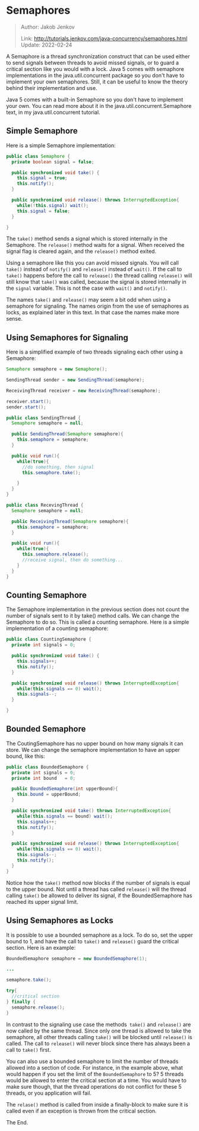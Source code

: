 # Semaphores

> Author: Jakob Jenkov
>
> Link: http://tutorials.jenkov.com/java-concurrency/semaphores.html  Update: 2022-02-24

A Semaphore is a thread synchronization construct that can be used either to send signals between threads to avoid missed signals, or to guard a critical section like you would with a lock. Java 5 comes with semaphore implementations in the java.util.concurrent package so you don't have to implement your own semaphores. Still, it can be useful to know the theory behind their implementation and use.

Java 5 comes with a built-in Semaphore so you don't have to implement your own. You can read more about it in the java.util.concurrent.Semaphore text, in my java.util.concurrent tutorial.

## Simple Semaphore

Here is a simple Semaphore implementation:

```java
public class Semaphore {
  private boolean signal = false;

  public synchronized void take() {
    this.signal = true;
    this.notify();
  }

  public synchronized void release() throws InterruptedException{
    while(!this.signal) wait();
    this.signal = false;
  }

}
```

The `take()` method sends a signal which is stored internally in the Semaphore. The `release()` method waits for a signal. When received the signal flag is cleared again, and the `release()` method exited.

Using a semaphore like this you can avoid missed signals. You will call `take()` instead of `notify()` and `release()` instead of `wait()`. If the call to `take()` happens before the call to `release()` the thread calling `release()` will still know that `take()` was called, because the signal is stored internally in the `signal` variable. This is not the case with `wait()` and `notify()`.

The names `take()` and `release()` may seem a bit odd when using a semaphore for signaling. The names origin from the use of semaphores as locks, as explained later in this text. In that case the names make more sense.

## Using Semaphores for Signaling

Here is a simplified example of two threads signaling each other using a Semaphore:

```java
Semaphore semaphore = new Semaphore();

SendingThread sender = new SendingThread(semaphore);

ReceivingThread receiver = new ReceivingThread(semaphore);

receiver.start();
sender.start();
```

```java
public class SendingThread {
  Semaphore semaphore = null;

  public SendingThread(Semaphore semaphore){
    this.semaphore = semaphore;
  }

  public void run(){
    while(true){
      //do something, then signal
      this.semaphore.take();

    }
  }
}
```

```java
public class RecevingThread {
  Semaphore semaphore = null;

  public ReceivingThread(Semaphore semaphore){
    this.semaphore = semaphore;
  }

  public void run(){
    while(true){
      this.semaphore.release();
      //receive signal, then do something...
    }
  }
}
```

## Counting Semaphore

The Semaphore implementation in the previous section does not count the number of signals sent to it by take() method calls. We can change the Semaphore to do so. This is called a counting semaphore. Here is a simple implementation of a counting semaphore:

```java
public class CountingSemaphore {
  private int signals = 0;

  public synchronized void take() {
    this.signals++;
    this.notify();
  }

  public synchronized void release() throws InterruptedException{
    while(this.signals == 0) wait();
    this.signals--;
  }

}
```

## Bounded Semaphore

The CoutingSemaphore has no upper bound on how many signals it can store. We can change the semaphore implementation to have an upper bound, like this:

```java
public class BoundedSemaphore {
  private int signals = 0;
  private int bound   = 0;

  public BoundedSemaphore(int upperBound){
    this.bound = upperBound;
  }

  public synchronized void take() throws InterruptedException{
    while(this.signals == bound) wait();
    this.signals++;
    this.notify();
  }

  public synchronized void release() throws InterruptedException{
    while(this.signals == 0) wait();
    this.signals--;
    this.notify();
  }
}
```

Notice how the `take()` method now blocks if the number of signals is equal to the upper bound. Not until a thread has called `release()` will the thread calling `take()` be allowed to deliver its signal, if the BoundedSemaphore has reached its upper signal limit.

## Using Semaphores as Locks

It is possible to use a bounded semaphore as a lock. To do so, set the upper bound to 1, and have the call to `take()` and `release()` guard the critical section. Here is an example:

```java
BoundedSemaphore semaphore = new BoundedSemaphore(1);

...

semaphore.take();

try{
  //critical section
} finally {
  semaphore.release();
}
```

In contrast to the signaling use case the methods` take()` and `release()` are now called by the same thread. Since only one thread is allowed to take the semaphore, all other threads calling `take()` will be blocked until `release()` is called. The call to `release()` will never block since there has always been a call to `take()` first.

You can also use a bounded semaphore to limit the number of threads allowed into a section of code. For instance, in the example above, what would happen if you set the limit of the `BoundedSemaphore` to 5? 5 threads would be allowed to enter the critical section at a time. You would have to make sure though, that the thread operations do not conflict for these 5 threads, or you application will fail.

The `relase()` method is called from inside a finally-block to make sure it is called even if an exception is thrown from the critical section.

The End.